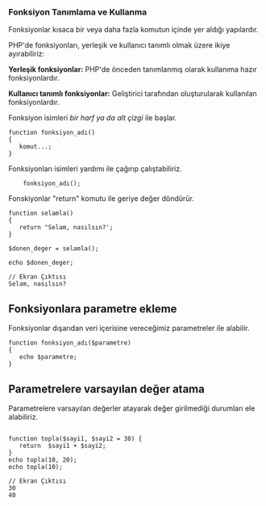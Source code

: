 ### Fonksiyon Tanımlama ve Kullanma

Fonksiyonlar kısaca bir veya daha fazla komutun içinde yer aldığı yapılardır.

PHP'de fonksiyonları, yerleşik ve kullanıcı tanımlı olmak üzere ikiye ayırabiliriz:

**Yerleşik fonksiyonlar:** PHP'de önceden tanımlanmış olarak kullanıma hazır fonksiyonlardır.

**Kullanıcı tanımlı fonksiyonlar:** Geliştirici tarafından oluşturularak kullanılan fonksiyonlardır.

Fonksiyon isimleri *bir harf ya da alt çizgi* ile başlar.

```
function fonksiyon_adı()
{
   komut...;
}
```

Fonksiyonları isimleri yardımı ile çağırıp çalıştabiliriz.

```
    fonksiyon_adı();
```
Fonskiyonlar "return" komutu ile geriye değer döndürür.
```
function selamla()
{
   return "Selam, nasılsın?';
}

$donen_deger = selamla(); 

echo $donen_deger;

// Ekran Çıktısı
Selam, nasılsın?
```
## Fonksiyonlara parametre ekleme
Fonksiyonlar dışarıdan veri içerisine vereceğimiz parametreler ile alabilir.
```
function fonksiyon_adı($parametre)
{
   echo $parametre;
}
```
## Parametrelere varsayılan değer atama
Parametrelere varsayılan değerler atayarak değer girilmediği durumları ele alabiliriz.
```

function topla($sayi1, $sayi2 = 30) {
   return  $sayi1 + $sayi2;
}
echo topla(10, 20);
echo topla(10);

// Ekran Çıktısı
30
40
```




